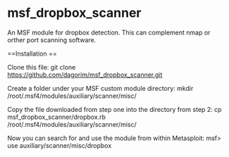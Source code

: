 msf_dropbox_scanner
===================

An MSF module for dropbox detection.  This can complement nmap or orther port scanning software.

==Installation ==

Clone this file:
    git clone https://github.com/dagorim/msf_dropbox_scanner.git

Create a folder under your MSF custom module directory:
    mkdir /root/.msf4/modules/auxiliary/scanner/misc/

Copy the file downloaded from step one into the directory from step 2:
    cp msf_dropbox_scanner/dropbox.rb /root/.msf4/modules/auxiliary/scanner/misc/

Now you can search for and use the module from within Metasploit:
    msf> use auxiliary/scanner/misc/dropbox